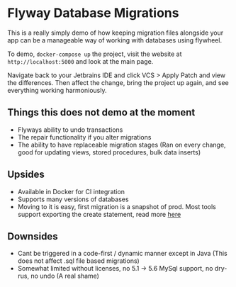 # Flyway Database Migrations

This is a really simply demo of how keeping migration files alongside your app 
can be a manageable way of working with databases using flywheel.

To demo, `docker-compose up` the project, visit the website at `http://localhost:5000`
and look at the main page. 

Navigate back to your Jetbrains IDE and click VCS > Apply Patch and view the differences.
Then affect the change, bring the project up again, and see everything working harmoniously.

## Things this does not demo at the moment

* Flyways ability to undo transactions
* The repair functionality if you alter migrations
* The ability to have replaceable migration stages (Ran on every change, good for updating views, stored procedures,
bulk data inserts)

## Upsides

* Available in Docker for CI integration
* Supports many versions of databases
* Moving to it is easy, first migration is a snapshot of prod. Most tools support exporting the create statement,
read more [here](https://flywaydb.org/documentation/existing)

## Downsides

* Cant be triggered in a code-first / dynamic manner except in Java (This does not affect .sql file based migrations)
* Somewhat limited without licenses, no 5.1 -> 5.6 MySql support, no dry-rus, no undo (A real shame)